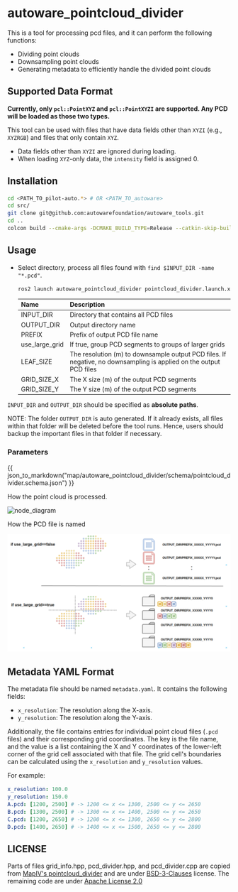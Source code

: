 # autoware_pointcloud_divider

This is a tool for processing pcd files, and it can perform the following functions:

- Dividing point clouds
- Downsampling point clouds
- Generating metadata to efficiently handle the divided point clouds

## Supported Data Format

**Currently, only `pcl::PointXYZ` and `pcl::PointXYZI` are supported. Any PCD will be loaded as those two types.**

This tool can be used with files that have data fields other than `XYZI` (e.g., `XYZRGB`) and files that only contain `XYZ`.

- Data fields other than `XYZI` are ignored during loading.
- When loading `XYZ`-only data, the `intensity` field is assigned 0.

## Installation

```bash
cd <PATH_TO_pilot-auto.*> # OR <PATH_TO_autoware>
cd src/
git clone git@github.com:autowarefoundation/autoware_tools.git
cd ..
colcon build --cmake-args -DCMAKE_BUILD_TYPE=Release --catkin-skip-building-tests --symlink-install --packages-up-to autoware_pointcloud_divider
```

## Usage

- Select directory, process all files found with `find $INPUT_DIR -name "*.pcd"`.

  ```bash
  ros2 launch autoware_pointcloud_divider pointcloud_divider.launch.xml input_pcd_or_dir:=<INPUT_DIR> output_pcd_dir:=<OUTPUT_DIR> prefix:=<PREFIX> [use_large_grid:=true/false] [leaf_size:=<LEAF_SIZE>] [grid_size_x:=<GRID_SIZE_X>] [grid_size_y:=<GRID_SIZE_Y>]
  ```

  | Name       | Description                           |
  | ---------- | ------------------------------------- |
  | INPUT_DIR  | Directory that contains all PCD files |
  | OUTPUT_DIR | Output directory name                 |
  | PREFIX     | Prefix of output PCD file name        |
  | use_large_grid| If true, group PCD segments to groups of larger grids|
  | LEAF_SIZE| The resolution (m) to downsample output PCD files. If negative, no downsampling is applied on the output PCD files|
  | GRID_SIZE_X| The X size (m) of the output PCD segments|
  | GRID_SIZE_Y| The Y size (m) of the output PCD segments|


`INPUT_DIR` and `OUTPUT_DIR` should be specified as **absolute paths**.

NOTE: The folder `OUTPUT_DIR` is auto generated. If it already exists, all files within that folder will be deleted before the tool runs. Hence, users should backup the important files in that folder if necessary.

### Parameters

{{ json_to_markdown("map/autoware_pointcloud_divider/schema/pointcloud_divider.schema.json") }}

How the point cloud is processed.

![node_diagram](docs/pcd_divider.drawio.svg)

How the PCD file is named

![node_diagram](docs/output_file_name_pattern.drawio.svg)

## Metadata YAML Format

The metadata file should be named `metadata.yaml`. It contains the following fields:

- `x_resolution`: The resolution along the X-axis.
- `y_resolution`: The resolution along the Y-axis.

Additionally, the file contains entries for individual point cloud files (`.pcd` files) and their corresponding grid coordinates. The key is the file name, and the value is a list containing the X and Y coordinates of the lower-left corner of the grid cell associated with that file. The grid cell's boundaries can be calculated using the `x_resolution` and `y_resolution` values.

For example:

```yaml
x_resolution: 100.0
y_resolution: 150.0
A.pcd: [1200, 2500] # -> 1200 <= x <= 1300, 2500 <= y <= 2650
B.pcd: [1300, 2500] # -> 1300 <= x <= 1400, 2500 <= y <= 2650
C.pcd: [1200, 2650] # -> 1200 <= x <= 1300, 2650 <= y <= 2800
D.pcd: [1400, 2650] # -> 1400 <= x <= 1500, 2650 <= y <= 2800
```

## LICENSE

Parts of files grid_info.hpp, pcd_divider.hpp, and pcd_divider.cpp are copied from [MapIV's pointcloud_divider](https://github.com/MapIV/pointcloud_divider) and are under [BSD-3-Clauses](LICENSE) license. The remaining code are under [Apache License 2.0](../../LICENSE)
